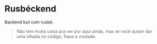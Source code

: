 # Rusbéckend

Backend but com rusbé.

> Não tem muita coisa pra ver por aqui ainda, mas se você quiser dar uma olhada no código, fique a vontade.